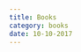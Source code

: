 ```yaml
---
title: Books
category: books
date: 10-10-2017
---
```


<style type="text/css" media="screen">
.gr_grid_container {
    /* customize grid container div here. eg: width: 500px; */
}

.gr_grid_book_container {
    /* customize book cover container div here */
    float: left;
    width: 98px;
    height: 160px;
    padding: 0px 0px;
    overflow: hidden;
}
</style>

<script src="https://www.goodreads.com/review/grid_widget/36249039.Currently%20Reading?cover_size=medium&hide_link=&hide_title=&num_books=20&order=d&shelf=currently-reading&sort=date_added&widget_id=1512228826" type="text/javascript" charset="utf-8"></script>


<script src="https://www.goodreads.com/review/grid_widget/36249039.2017?cover_size=medium&hide_link=&hide_title=&num_books=20&order=a&shelf=2017&sort=date_read&widget_id=1512223303" type="text/javascript" charset="utf-8"></script>

<script src="https://www.goodreads.com/review/grid_widget/36249039.2016?cover_size=medium&hide_link=&hide_title=&num_books=30&order=a&shelf=2016&sort=date_read&widget_id=1512213196" type="text/javascript" charset="utf-8"></script>   

<script src="https://www.goodreads.com/review/grid_widget/36249039.2015?cover_size=medium&hide_link=&hide_title=&num_books=30&order=a&shelf=2015&sort=date_read&widget_id=1512213615" type="text/javascript" charset="utf-8"></script>   

<script src="https://www.goodreads.com/review/grid_widget/36249039.2014?cover_size=medium&hide_link=&hide_title=&num_books=30&order=a&shelf=2014&sort=date_read&widget_id=1512213695" type="text/javascript" charset="utf-8"></script>   

<script src="https://www.goodreads.com/review/grid_widget/36249039.2013?cover_size=medium&hide_link=&hide_title=&num_books=30&order=a&shelf=2013&sort=date_read&widget_id=1512213991" type="text/javascript" charset="utf-8"></script>   

<script src="https://www.goodreads.com/review/grid_widget/36249039.2011?cover_size=medium&hide_link=&hide_title=&num_books=30&order=a&shelf=2011&sort=date_read&widget_id=1512214048" type="text/javascript" charset="utf-8"></script>   

<script src="https://www.goodreads.com/review/grid_widget/36249039.2010?cover_size=medium&hide_link=&hide_title=&num_books=30&order=a&shelf=2010&sort=date_read&widget_id=1512215984" type="text/javascript" charset="utf-8"></script>

<script src="https://www.goodreads.com/review/grid_widget/36249039.2009?cover_size=medium&hide_link=&hide_title=&num_books=30&order=a&shelf=2009&sort=date_read&widget_id=1512216031" type="text/javascript" charset="utf-8"></script>

<script src="https://www.goodreads.com/review/grid_widget/36249039.2008?cover_size=medium&hide_link=&hide_title=&num_books=30&order=a&shelf=2008&sort=date_read&widget_id=1512216033" type="text/javascript" charset="utf-8"></script>

<script src="https://www.goodreads.com/review/grid_widget/36249039.2007?cover_size=medium&hide_link=&hide_title=&num_books=30&order=a&shelf=2007&sort=date_read&widget_id=1512216039" type="text/javascript" charset="utf-8"></script>

